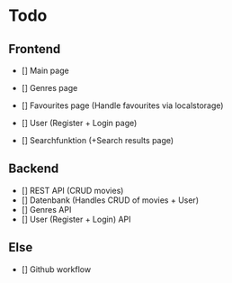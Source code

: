 # Todo

## Frontend

- [] Main page
- [] Genres page
- [] Favourites page (Handle favourites via localstorage)
- [] User (Register + Login page)

- [] Searchfunktion (+Search results page)

## Backend

- [] REST API (CRUD movies)
- [] Datenbank (Handles CRUD of movies + User)
- [] Genres API
- [] User (Register + Login) API

## Else

- [] Github workflow